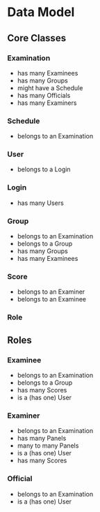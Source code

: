# Data Model

## Core Classes

### Examination

- has many Examinees
- has many Groups
- might have a Schedule
- has many Officials
- has many Examiners

### Schedule

- belongs to an Examination

### User

- belongs to a Login

### Login

- has many Users

### Group

- belongs to an Examination
- belongs to a Group
- has many Groups
- has many Examinees

### Score

- belongs to an Examiner
- belongs to an Examinee

### Role

## Roles

### Examinee

- belongs to an Examination
- belongs to a Group
- has many Scores
- is a (has one) User

### Examiner

- belongs to an Examination
- has many Panels
- many to many Panels
- is a (has one) User
- has many Scores

### Official 

- belongs to an Examination
- is a (has one) User

